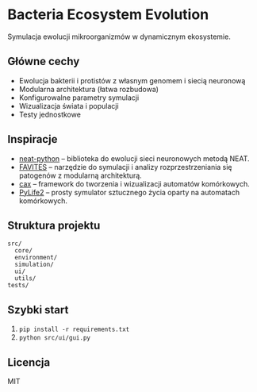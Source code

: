 # Bacteria Ecosystem Evolution

Symulacja ewolucji mikroorganizmów w dynamicznym ekosystemie.

## Główne cechy

- Ewolucja bakterii i protistów z własnym genomem i siecią neuronową
- Modularna architektura (łatwa rozbudowa)
- Konfigurowalne parametry symulacji
- Wizualizacja świata i populacji
- Testy jednostkowe

## Inspiracje

- [neat-python](https://github.com/CodeReclaimers/neat-python) – biblioteka do ewolucji sieci neuronowych metodą NEAT.
- [FAVITES](https://github.com/niemasd/FAVITES) – narzędzie do symulacji i analizy rozprzestrzeniania się patogenów z modularną architekturą.
- [cax](https://github.com/maxencefaldor/cax) – framework do tworzenia i wizualizacji automatów komórkowych.
- [PyLife2](https://github.com/steph-koopmanschap/PyLife2) – prosty symulator sztucznego życia oparty na automatach komórkowych.

## Struktura projektu

```
src/
  core/
  environment/
  simulation/
  ui/
  utils/
tests/
```

## Szybki start

1. `pip install -r requirements.txt`
2. `python src/ui/gui.py`

## Licencja

MIT